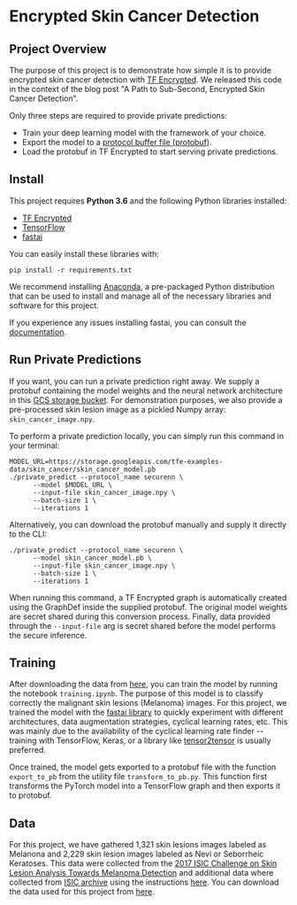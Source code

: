 # Encrypted Skin Cancer Detection

## Project Overview

The purpose of this project is to demonstrate how simple it is to provide encrypted skin cancer detection with [TF Encrypted](https://github.com/tf-encrypted/tf-encrypted). We released this code in the context of the blog post "A Path to Sub-Second, Encrypted Skin Cancer Detection".

Only three steps are required to provide private predictions:
- Train your deep learning model with the framework of your choice.
- Export the model to a [protocol buffer file (protobuf)](https://www.tensorflow.org/guide/extend/model_files#protocol_buffers).
- Load the protobuf in TF Encrypted to start serving private predictions.

## Install

This project requires **Python 3.6** and the following Python libraries installed:

- [TF Encrypted](https://github.com/tf-encrypted/tf-encrypted)
- [TensorFlow](https://github.com/tensorflow/tensorflow)
- [fastai](https://github.com/fastai/fastai)

You can easily install these libraries with:
```
pip install -r requirements.txt
```

We recommend installing [Anaconda](https://docs.anaconda.com/anaconda/user-guide/getting-started/), a pre-packaged Python distribution that can be used to install and manage all of the necessary libraries and software for this project.

If you experience any issues installing fastai, you can consult the [documentation](https://docs.fast.ai/).

## Run Private Predictions
If you want, you can run a private prediction right away. We supply a protobuf containing the model weights and the neural network architecture in this [GCS storage bucket](https://storage.googleapis.com/tfe-examples-data/skin_cancer/skin_cancer_model.pb). For demonstration purposes, we also provide a pre-processed skin lesion image as a pickled Numpy array: `skin_cancer_image.npy`.

To perform a private prediction locally, you can simply run this command in your terminal:
```
MODEL_URL=https://storage.googleapis.com/tfe-examples-data/skin_cancer/skin_cancer_model.pb
./private_predict --protocol_name securenn \
      --model $MODEL_URL \
      --input-file skin_cancer_image.npy \
      --batch-size 1 \
      --iterations 1
```

Alternatively, you can download the protobuf manually and supply it directly to the CLI:
```
./private_predict --protocol_name securenn \
      --model skin_cancer_model.pb \
      --input-file skin_cancer_image.npy \
      --batch-size 1 \
      --iterations 1
```


When running this command, a TF Encrypted graph is automatically created using the GraphDef inside the supplied protobuf. The original model weights are secret shared during this conversion process. Finally, data provided through the `--input-file` arg is secret shared before the model performs the secure inference.

## Training

After downloading the data from [here](https://storage.googleapis.com/tfe-examples-data/skin_cancer/data.zip), you can train the model by running the notebook `training.ipynb`. The purpose of this model is to classify correctly the malignant skin lesions (Melanoma) images. For this project, we trained the model with the [fastai library](https://github.com/fastai/fastai) to quickly experiment with different architectures, data augmentation strategies, cyclical learning rates, etc. This was mainly due to the availability of the cyclical learning rate finder -- training with TensorFlow, Keras, or a library like [tensor2tensor](https://github.com/tensorflow/tensor2tensor) is usually preferred.

Once trained, the model gets exported to a protobuf file with the function `export_to_pb` from the utility file `transform_to_pb.py`. This function first transforms the PyTorch model into a TensorFlow graph and then exports it to protobuf.


## Data

For this project, we have gathered 1,321 skin lesions images labeled as Melanona and 2,229 skin lesion images labeled as Nevi or Seborrheic Keratoses. This data were collected from the [2017 ISIC Challenge on Skin Lesion Analysis Towards Melanoma Detection](https://github.com/udacity/dermatologist-ai) and additional data where collected from [ISIC archive](https://isic-archive.com/#images) using the instructions [here](https://github.com/GalAvineri/ISIC-Archive-Downloader). You can download the data used for this project from [here](https://storage.googleapis.com/tfe-examples-data/skin_cancer/data.zip).

